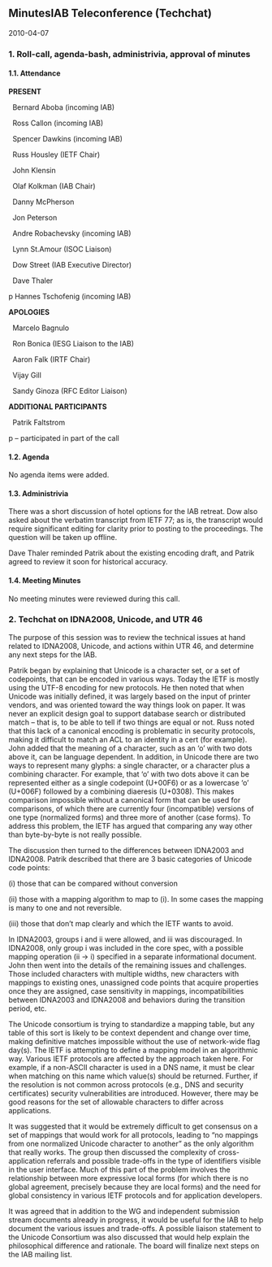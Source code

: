 
MinutesIAB Teleconference (Techchat)
------------------------------------


2010-04-07


### 1. Roll-call, agenda-bash, administrivia, approval of minutes


#### 1.1. Attendance


**PRESENT**  

  Bernard Aboba (incoming IAB)  

  Ross Callon (incoming IAB)  

  Spencer Dawkins (incoming IAB)  

  Russ Housley (IETF Chair)  

  John Klensin  

  Olaf Kolkman (IAB Chair)  

  Danny McPherson  

  Jon Peterson  

  Andre Robachevsky (incoming IAB)  

  Lynn St.Amour (ISOC Liaison)  

  Dow Street (IAB Executive Director)  

  Dave Thaler


p Hannes Tschofenig (incoming IAB)


**APOLOGIES**  

  Marcelo Bagnulo  

  Ron Bonica (IESG Liaison to the IAB)  

  Aaron Falk (IRTF Chair)  

  Vijay Gill  

  Sandy Ginoza (RFC Editor Liaison)  

**ADDITIONAL PARTICIPANTS**  

  Patrik Faltstrom


p – participated in part of the call


#### 1.2. Agenda


No agenda items were added.


#### 1.3. Administrivia


There was a short discussion of hotel options for the IAB retreat. Dow also asked about the verbatim transcript from IETF 77; as is, the transcript would require significant editing for clarity prior to posting to the proceedings. The question will be taken up offline.


Dave Thaler reminded Patrik about the existing encoding draft, and Patrik agreed to review it soon for historical accuracy.


#### 1.4. Meeting Minutes


No meeting minutes were reviewed during this call.


### 2. Techchat on IDNA2008, Unicode, and UTR 46


The purpose of this session was to review the technical issues at hand related to IDNA2008, Unicode, and actions within UTR 46, and determine any next steps for the IAB.


Patrik began by explaining that Unicode is a character set, or a set of codepoints, that can be encoded in various ways. Today the IETF is mostly using the UTF-8 encoding for new protocols. He then noted that when Unicode was initially defined, it was largely based on the input of printer vendors, and was oriented toward the way things look on paper. It was never an explicit design goal to support database search or distributed match – that is, to be able to tell if two things are equal or not. Russ noted that this lack of a canonical encoding is problematic in security protocols, making it difficult to match an ACL to an identity in a cert (for example). John added that the meaning of a character, such as an ‘o’ with two dots above it, can be language dependent. In addition, in Unicode there are two ways to represent many glyphs: a single character, or a character plus a combining character. For example, that ‘o’ with two dots above it can be represented either as a single codepoint (U+00F6) or as a lowercase ‘o’ (U+006F) followed by a combining diaeresis (U+0308). This makes comparison impossible without a canonical form that can be used for comparisons, of which there are currently four (incompatible) versions of one type (normalized forms) and three more of another (case forms). To address this problem, the IETF has argued that comparing any way other than byte-by-byte is not really possible.


The discussion then turned to the differences between IDNA2003 and IDNA2008. Patrik described that there are 3 basic categories of Unicode code points:


(i) those that can be compared without conversion  

(ii) those with a mapping algorithm to map to (i). In some cases the mapping is many to one and not reversible.  

(iii) those that don’t map clearly and which the IETF wants to avoid.


In IDNA2003, groups i and ii were allowed, and iii was discouraged. In IDNA2008, only group i was included in the core spec, with a possible mapping operation (ii -> i) specified in a separate informational document. John then went into the details of the remaining issues and challenges. Those included characters with multiple widths, new characters with mappings to existing ones, unassigned code points that acquire properties once they are assigned, case sensitivity in mappings, incompatibilities between IDNA2003 and IDNA2008 and behaviors during the transition period, etc.


The Unicode consortium is trying to standardize a mapping table, but any table of this sort is likely to be context dependent and change over time, making definitive matches impossible without the use of network-wide flag day(s). The IETF is attempting to define a mapping model in an algorithmic way. Various IETF protocols are affected by the approach taken here. For example, if a non-ASCII character is used in a DNS name, it must be clear when matching on this name which value(s) should be returned. Further, if the resolution is not common across protocols (e.g., DNS and security certificates) security vulnerabilities are introduced. However, there may be good reasons for the set of allowable characters to differ across applications.


It was suggested that it would be extremely difficult to get consensus on a set of mappings that would work for all protocols, leading to “no mappings from one normalized Unicode character to another” as the only algorithm that really works. The group then discussed the complexity of cross-application referrals and possible trade-offs in the type of identifiers visible in the user interface. Much of this part of the problem involves the relationship between more expressive local forms (for which there is no global agreement, precisely because they are local forms) and the need for global consistency in various IETF protocols and for application developers.


It was agreed that in addition to the WG and independent submission stream documents already in progress, it would be useful for the IAB to help document the various issues and trade-offs. A possible liaison statement to the Unicode Consortium was also discussed that would help explain the philosophical difference and rationale. The board will finalize next steps on the IAB mailing list.


